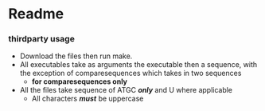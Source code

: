 # Readme

### thirdparty usage

- Download the files then run make.
- All executables take as arguments the executable then a sequence, with the exception of comparesequences which takes in two sequences
  - <executable> <seq1> <seq2> **<seq2> for comparesequences only**
- All the files take sequence of ATGC ***only*** and U where applicable
  - All characters ***must*** be uppercase
